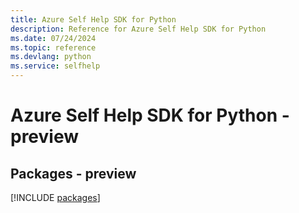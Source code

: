 ```yaml
---
title: Azure Self Help SDK for Python
description: Reference for Azure Self Help SDK for Python
ms.date: 07/24/2024
ms.topic: reference
ms.devlang: python
ms.service: selfhelp
---
```

# Azure Self Help SDK for Python - preview
## Packages - preview
[!INCLUDE [packages](self-help-index.md)]